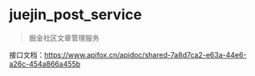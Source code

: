 # juejin_post_service

> 掘金社区文章管理服务

接口文档：https://www.apifox.cn/apidoc/shared-7a8d7ca2-e63a-44e6-a26c-454a866a455b
